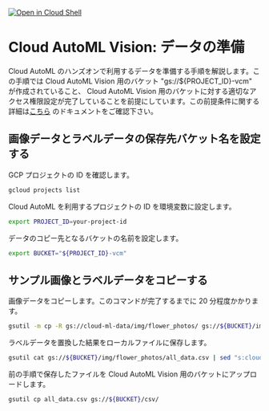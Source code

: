 [![Open in Cloud Shell](https://gstatic.com/cloudssh/images/open-btn.png)](https://console.cloud.google.com/cloudshell/open?git_repo=https://github.com/Youki/gcp-getting-started-lab-jp&tutorial=machine_learning/cloud_ai_building_blocks/cloud_automl_tutorial.md)

# Cloud AutoML Vision: データの準備

Cloud AutoML のハンズオンで利用するデータを準備する手順を解説します。この手順では Cloud AutoML Vision 用のバケット "gs://${PROJECT_ID}-vcm" が作成されていること、 Cloud AutoML Vision 用のバケットに対する適切なアクセス権限設定が完了していることを前提にしています。この前提条件に関する詳細は[こちら](https://cloud.google.com/vision/automl/docs/quickstart) のドキュメントをご確認下さい。

## 画像データとラベルデータの保存先バケット名を設定する

GCP プロジェクトの ID を確認します。

```bash
gcloud projects list
```

Cloud AutoML を利用するプロジェクトの ID を環境変数に設定します。


```bash
export PROJECT_ID=your-project-id
```

データのコピー先となるバケットの名前を設定します。

```bash
export BUCKET="${PROJECT_ID}-vcm"
```

## サンプル画像とラベルデータをコピーする

画像データをコピーします。このコマンドが完了するまでに 20 分程度かかります。

```bash
gsutil -m cp -R gs://cloud-ml-data/img/flower_photos/ gs://${BUCKET}/img/
```

ラベルデータを置換した結果をローカルファイルに保存します。

```bash
gsutil cat gs://${BUCKET}/img/flower_photos/all_data.csv | sed "s:cloud-ml-data:${BUCKET}:" > all_data.csv
```

前の手順で保存したファイルを Cloud AutoML Vision 用のバケットにアップロードします。

```bash
gsutil cp all_data.csv gs://${BUCKET}/csv/
```
